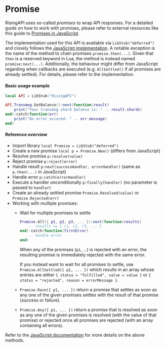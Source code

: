 # Promise

RisingAPI uses so-called *promises* to wrap API responses. For a detailed guide on how to work with promises, please refer to external resources like this guide to [Promises in JavaScript](https://developer.mozilla.org/en-US/docs/Web/JavaScript/Guide/Using_promises).

The implementation used for this API is available via `LibStub("deferred")` and closely follows the [JavaScript implementation](https://developer.mozilla.org/en-US/docs/Web/JavaScript/Reference/Global_Objects/Promise). A notable exception is the name of the method to chain promises `promise.then(...)`. Given that `then` is a reserved keyword in Lua, the method is instead named `promise:next(...)`. Additionally, the behaviour might differ from JavaScript regarding when callbacks are executed (e.g. `AllSettled()` if all promises are already settled). For details, please refer to the implementation.

#### Basic usage example
```lua
local API = LibStub("RisingAPI")

API.Transmog.GetBalance():next(function(result)
	print("Your transmog shard balance is: " .. result.shards)
end):catch(function(err)
	print("An error occured: " .. err.message)
end)
```

#### Reference overview
* Import library `local Promise = LibStub("deferred")`
* Create a new promise `local p = Promise.New()` (differs from JavaScript)
* Resolve promise `p:resolve(value)`
* Reject promise `p:reject(error)`
* Handle result `p:next(successHandler, errorHandler)` (same as `p.then(...)` in JavaScript)
* Handle error `p:catch(errorHandler)`
* Execute a handler unconditionally `p:finally(handler)` (no parameter is passed to `handler`)
* Create an already settled promise `Promise.Resolved(value)` or `Promise.Rejected(err)`
* Working with multiple promises:
	* Wait for multiple promises to settle
	  ```lua
	  Promise.All({ p1, p2, p3, ... }):next(function(results)
	      -- results == { r1, r2, r3, ... }
	  end):catch(function(firstError)
	      -- handle error
	  end)
	  ```
	  When any of the promises (`p1`, ...) is rejected with an error, the resulting promise is immediately rejected with the same error.
	  
	  If you instead want to wait for all promises to settle, use `Promise.AllSettled({ p1, ... })` which results in an array whose entries are either `{ status = "fulfilled", value = value }` or `{ status = "rejected", reason = errorMessage }`.
	* `Promise.Race({ p1, ... })` return a promise that settles as soon as any one of the given promises settles with the result of that promise (success or failure).
	* `Promise.Any({ p1, ... })` return a promise that is resolved as soon as any one of the given promises is resolved (with the value of that promise) or rejected once all promises are rejected (with an array containing all errors).

Refer to the [JavaScript documentation](https://developer.mozilla.org/en-US/docs/Web/JavaScript/Reference/Global_Objects/Promise) for more details on the above methods.